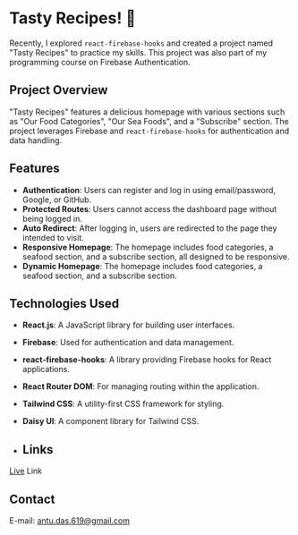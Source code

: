 # Tasty Recipes! 🍲

Recently, I explored `react-firebase-hooks` and created a project named "Tasty Recipes" to practice my skills. This project was also part of my programming course on Firebase Authentication.

## Project Overview

"Tasty Recipes" features a delicious homepage with various sections such as "Our Food Categories", "Our Sea Foods", and a "Subscribe" section. The project leverages Firebase and `react-firebase-hooks` for authentication and data handling.

## Features

- **Authentication**: Users can register and log in using email/password, Google, or GitHub.
- **Protected Routes**: Users cannot access the dashboard page without being logged in.
- **Auto Redirect**: After logging in, users are redirected to the page they intended to visit.
- **Responsive Homepage**: The homepage includes food categories, a seafood section, and a subscribe section, all designed to be responsive.
- **Dynamic Homepage**: The homepage includes food categories, a seafood section, and a subscribe section.

## Technologies Used

- **React.js**: A JavaScript library for building user interfaces.
- **Firebase**: Used for authentication and data management.
- **react-firebase-hooks**: A library providing Firebase hooks for React applications.
- **React Router DOM**: For managing routing within the application.
- **Tailwind CSS**: A utility-first CSS framework for styling.
- **Daisy UI**: A component library for Tailwind CSS.

- ## Links

[Live](https://tasty-recipes-b8ce6.web.app/) Link


## Contact

E-mail: antu.das.619@gmail.com
